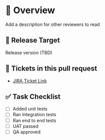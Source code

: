 # 📒 Overview

Add a description for other reviewers to read

## 🎯 Release Target

Release version (TBD)

## 🎫 Tickets in this pull request

- [JIRA Ticket Link](https://XXXXX.atlassian.net/browse/XX-30)

## ✅ Task Checklist

- [ ] Added unit tests
- [ ] Ran Integration tests
- [ ] Ran end to end tests
- [ ] UAT passed
- [ ] QA approved
